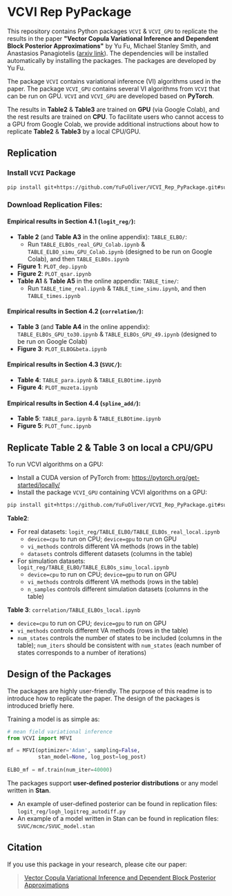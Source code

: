 # VCVI Rep PyPackage

This repository contains Python packages `VCVI` & `VCVI_GPU` to replicate the results in the paper **"Vector Copula Variational Inference and Dependent Block Posterior Approximations"** by Yu Fu, Michael Stanley Smith, and Anastasios Panagiotelis ([arxiv link](https://arxiv.org/abs/2503.01072)). The dependencies will be installed automatically by installing the packages. The packages are developed by Yu Fu.

The package `VCVI` contains variational inference (VI) algorithms used in the paper. The package `VCVI_GPU` contains several VI algorithms from `VCVI` that can be run on GPU. `VCVI` and `VCVI_GPU` are developed based on **PyTorch**.

The results in **Table2** & **Table3** are trained on **GPU** (via Google Colab), and the rest results are trained on **CPU**. To facilitate users who cannot access to a GPU from Google Colab, we provide additional instructions about how to replicate **Table2** & **Table3** by a local CPU/GPU.

## Replication
### Install `VCVI` Package

```bash
pip install git+https://github.com/YuFuOliver/VCVI_Rep_PyPackage.git#subdirectory=VCVI
```

### Download Replication Files:

#### Empirical results in Section 4.1 (`logit_reg/`):
- **Table 2** (and **Table A3** in the online appendix): `TABLE_ELBO/`:
  - Run `TABLE_ELBOs_real_GPU_Colab.ipynb` & `TABLE_ELBO_simu_GPU_Colab.ipynb` (designed to be run on Google Colab), and then `TABLE_ELBOs.ipynb`
- **Figure 1**: `PLOT_dep.ipynb`
- **Figure 2**: `PLOT_qsar.ipynb`
- **Table A1** & **Table A5** in the online appendix: `TABLE_time/`:
  - Run `TABLE_time_real.ipynb` & `TABLE_time_simu.ipynb`, and then `TABLE_times.ipynb`

#### Empirical results in Section 4.2 (`correlation/`):
- **Table 3** (and **Table A4** in the online appendix): `TABLE_ELBOs_GPU_to30.ipynb` & `TABLE_ELBOs_GPU_49.ipynb` (designed to be run on Google Colab)
- **Figure 3**: `PLOT_ELBO&beta.ipynb`

#### Empirical results in Section 4.3 (`SVUC/`):
- **Table 4**: `TABLE_para.ipynb` & `TABLE_ELBOtime.ipynb`
- **Figure 4**: `PLOT_muzeta.ipynb`

#### Empirical results in Section 4.4 (`spline_add/`):
- **Table 5**: `TABLE_para.ipynb` & `TABLE_ELBOtime.ipynb`
- **Figure 5**: `PLOT_func.ipynb`

## Replicate Table 2 & Table 3 on local a CPU/GPU

To run VCVI algorithms on a GPU:
- Install a CUDA version of PyTorch from: https://pytorch.org/get-started/locally/
- Install the package `VCVI_GPU` containing VCVI algorithms on a GPU:
```bash
pip install git+https://github.com/YuFuOliver/VCVI_Rep_PyPackage.git#subdirectory=VCVI/GPU
```

**Table2**:
- For real datasets: `logit_reg/TABLE_ELBO/TABLE_ELBOs_real_local.ipynb`
  - `device=cpu` to run on CPU; `device=gpu` to run on GPU
  - `vi_methods` controls different VA methods (rows in the table)
  - `datasets` controls different datasets (columns in the table)
- For simulation datasets: `logit_reg/TABLE_ELBO/TABLE_ELBOs_simu_local.ipynb`
  - `device=cpu` to run on CPU; `device=gpu` to run on GPU
  - `vi_methods` controls different VA methods (rows in the table)
  - `n_samples` controls different simulation datasets (columns in the table)

**Table 3**: `correlation/TABLE_ELBOs_local.ipynb`
- `device=cpu` to run on CPU; `device=gpu` to run on GPU
- `vi_methods` controls different VA methods (rows in the table)
- `num_states` controls the number of states to be included (columns in the table); `num_iters` should be consistent with `num_states` (each number of states corresponds to a number of iterations)

## Design of the Packages
The packages are highly user-friendly. The purpose of this readme is to introduce how to replicate the paper. The design of the packages is introduced briefly here.

Training a model is as simple as:
```python
# mean field variational inference
from VCVI import MFVI

mf = MFVI(optimizer='Adam', sampling=False,
          stan_model=None, log_post=log_post)
          
ELBO_mf = mf.train(num_iter=40000)
```

The packages support **user-defined posterior distributions** or any model written in **Stan**.
- An example of user-defined posterior can be found in replication files: `logit_reg/logh_logitreg_autodiff.py`
- An example of a model written in Stan can be found in replication files: `SVUC/mcmc/SVUC_model.stan`


## Citation
If you use this package in your research, please cite our paper:  
> [Vector Copula Variational Inference and Dependent Block Posterior Approximations](https://arxiv.org/abs/2503.01072)
